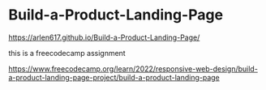 # Build-a-Product-Landing-Page

https://arlen617.github.io/Build-a-Product-Landing-Page/

this is a freecodecamp assignment

https://www.freecodecamp.org/learn/2022/responsive-web-design/build-a-product-landing-page-project/build-a-product-landing-page
